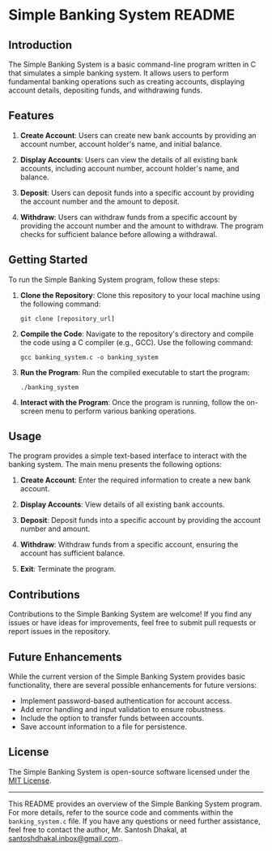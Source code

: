 # Simple Banking System README

## Introduction

The Simple Banking System is a basic command-line program written in C that simulates a simple banking system. It allows users to perform fundamental banking operations such as creating accounts, displaying account details, depositing funds, and withdrawing funds.

## Features

1. **Create Account**: Users can create new bank accounts by providing an account number, account holder's name, and initial balance.

2. **Display Accounts**: Users can view the details of all existing bank accounts, including account number, account holder's name, and balance.

3. **Deposit**: Users can deposit funds into a specific account by providing the account number and the amount to deposit.

4. **Withdraw**: Users can withdraw funds from a specific account by providing the account number and the amount to withdraw. The program checks for sufficient balance before allowing a withdrawal.

## Getting Started

To run the Simple Banking System program, follow these steps:

1. **Clone the Repository**: Clone this repository to your local machine using the following command:

   ```
   git clone [repository_url]
   ```

2. **Compile the Code**: Navigate to the repository's directory and compile the code using a C compiler (e.g., GCC). Use the following command:

   ```
   gcc banking_system.c -o banking_system
   ```

3. **Run the Program**: Run the compiled executable to start the program:

   ```
   ./banking_system
   ```

4. **Interact with the Program**: Once the program is running, follow the on-screen menu to perform various banking operations.

## Usage

The program provides a simple text-based interface to interact with the banking system. The main menu presents the following options:

1. **Create Account**: Enter the required information to create a new bank account.

2. **Display Accounts**: View details of all existing bank accounts.

3. **Deposit**: Deposit funds into a specific account by providing the account number and amount.

4. **Withdraw**: Withdraw funds from a specific account, ensuring the account has sufficient balance.

5. **Exit**: Terminate the program.

## Contributions

Contributions to the Simple Banking System are welcome! If you find any issues or have ideas for improvements, feel free to submit pull requests or report issues in the repository.

## Future Enhancements

While the current version of the Simple Banking System provides basic functionality, there are several possible enhancements for future versions:

- Implement password-based authentication for account access.
- Add error handling and input validation to ensure robustness.
- Include the option to transfer funds between accounts.
- Save account information to a file for persistence.

## License

The Simple Banking System is open-source software licensed under the [MIT License](LICENSE).

---

This README provides an overview of the Simple Banking System program. For more details, refer to the source code and comments within the `banking_system.c` file. If you have any questions or need further assistance, feel free to contact the author, Mr. Santosh Dhakal, at santoshdhakal.inbox@gmail.com..